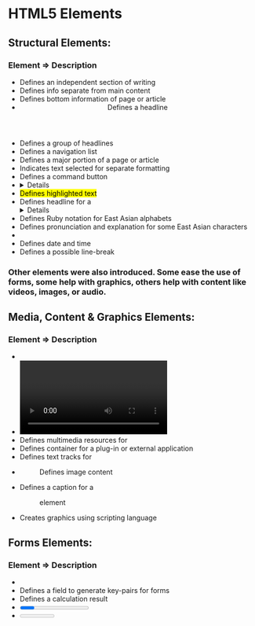 # HTML5 Elements

## Structural Elements:
 
### Element => Description
 
* <article> Defines an independent section of writing
* <aside> Defines info separate from main content
* <footer> Defines bottom information of page or article
* <header> Defines a headline
* <hgroup> Defines a group of headlines
* <nav> Defines a navigation list
* <section> Defines a major portion of a page or article
* <bdi> Indicates text selected for separate formatting
* <command> Defines a command button
* <details> Defines extra info that can be hidden
* <mark> Defines highlighted text
* <summary> Defines headline for a <details> element
* <ruby> Defines Ruby notation for East Asian alphabets
* <rt> Defines pronunciation and explanation for some East Asian characters
* <rp> Defines what to display for browsers without Ruby support
* <time> Defines date and time
* <wbr> Defines a possible line-break
 
### Other elements were also introduced. Some ease the use of forms, some help with graphics, others help with content like videos, images, or audio.
 
## Media, Content & Graphics Elements:
 
### Element => Description
 
* <audio> Defines audio content
* <video> Defines video content
* <source> Defines multimedia resources for <audio> and <video> elements
* <embed> Defines container for a plug-in or external application
* <track> Defines text tracks for <audio> or <video> elements
* <figure> Defines image content
* <figcaption> Defines a caption for a <figure> element
* <canvas> Creates graphics using scripting language
 
## Forms Elements:
 
### Element => Description
 
* <datalist> Defines options for field entry of a form
* <keygen> Defines a field to generate key-pairs for forms
* <output> Defines a calculation result
* <progress> Indicates progress on a task
* <meter> Defines a scalar measure or gauge
